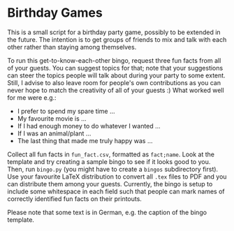 # Birthday Games
This is a small script for a birthday party game, possibly to be extended in the future. The intention is to get groups of friends to mix and talk with each other rather than staying among themselves.

To run this get-to-know-each-other bingo, request three fun facts from all of your guests. You can suggest topics for that; note that your suggestions can steer the topics people will talk about during your party to some extent. Still, I advise to also leave room for people's own contributions as you can never hope to match the creativity of all of your guests :)
What worked well for me were e.g.:

 - I prefer to spend my spare time ...
 - My favourite movie is ...
 - If I had enough money to do whatever I wanted ...
 - If I was an animal/plant ...
 - The last thing that made me truly happy was ...

Collect all fun facts in `fun_fact.csv`, formatted as `fact;name`. Look at the template and try creating a sample bingo to see if it looks good to you. Then, run `bingo.py` (you might have to create a `bingos` subdirectory first). Use your favourite LaTeX distribution to convert all `.tex` files to PDF and you can distribute them among your guests. Currently, the bingo is setup to include some whitespace in each field such that people can mark names of correctly identified fun facts on their printouts.

Please note that some text is in German, e.g. the caption of the bingo template. 
